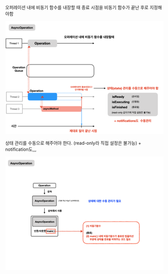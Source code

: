 오퍼레이션 내에 비동기 함수를 내장할 때 종료 시점을 비동기 함수가 끝난 후로 지정해야함

![](Swift/Concurrent/Resources/Pasted%20image%2020250121204135.png)

상태 관리를 수동으로 해주어야 한다. (read-only라 직접 설정은 불가능) + notification도,,,

![](Swift/Concurrent/Resources/Pasted%20image%2020250121204324.png)
